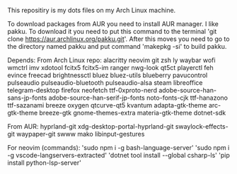 This repositiry is my dots files on my Arch Linux machine.

To download packages from AUR you need to install AUR manager. I like pakku. To download it you need to put this command to the terminal 'git clone https://aur.archlinux.org/pakku.git'. After this moves you need to go to the directory named pakku and put command 'makepkg -si' to build pakku. 

Depends:
From Arch Linux repo:
    alacritty neovim git zsh ly waybar wofi wmctrl imv xdotool fcitx5 fcitx5-im ranger nwg-look qt5ct playerctl feh evince freecad brightnessctl bluez bluez-utils blueberry pavucontrol pulseaudio pulseaudio-bluetooth pulseaudio-alsa steam libreoffice telegram-desktop firefox neofetch ttf-0xproto-nerd adobe-source-han-sans-jp-fonts adobe-source-han-serif-jp-fonts noto-fonts-cjk ttf-hanazono ttf-sazanami breeze oxygen qtcurve-qt5 kvantum adapta-gtk-theme arc-gtk-theme breeze-gtk gnome-themes-extra  materia-gtk-theme dotnet-sdk   

From AUR:
    hyprland-git xdg-desktop-portal-hyprland-git swaylock-effects-git waypaper-git swww mako libinput-gestures

For neovim (commands):
    'sudo npm i -g bash-language-server'
    'sudo npm i -g vscode-langservers-extracted'
    'dotnet tool install --global csharp-ls'
    'pip install python-lsp-server'

